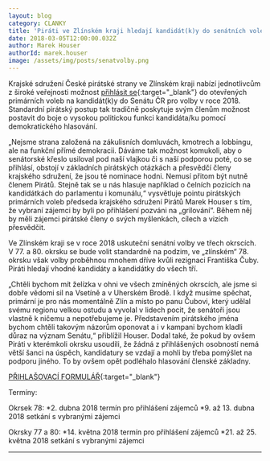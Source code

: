 ```yaml
---
layout: blog
category: CLANKY
title: 'Piráti ve Zlínském kraji hledají kandidát(k)y do senátních voleb'
date: 2018-03-05T12:00:00.032Z
author: Marek Houser
authorId: marek.houser
image: /assets/img/posts/senatvolby.png
---
```

Krajské sdružení České pirátské strany ve Zlínském kraji nabízí jednotlivcům z široké veřejnosti možnost [přihlásit se](https://goo.gl/forms/JE57TCvuOMyCTkXB3){:target="_blank"} do otevřených primárních voleb na kandidát(k)y do Senátu ČR pro volby v roce 2018. Standardní pirátský postup tak tradičně poskytuje svým členům možnost postavit do boje o vysokou politickou funkci kandidáta/ku pomocí demokratického hlasování.

„Nejsme strana založená na zákulisních domluvách, kmotrech a lobbingu, ale na funkční přímé demokracii. Dáváme tak možnost komukoli, aby o senátorské křeslo usiloval pod naší vlajkou či s naší podporou poté, co se přihlásí, obstojí v základních pirátských otázkách a přesvědčí členy krajského sdružení, že jsou té nominace hodni. Nemusí přitom být nutně členem Pirátů. Stejně tak se u nás hlasuje například o čelních pozicích na kandidátkách do parlamentu i komunálu,“ vysvětluje pointu pirátských primárních voleb předseda krajského sdružení Pirátů Marek Houser s tím, že vybraní zájemci by byli po přihlášení pozváni na „grilování“. Během něj by měli zájemci pirátské členy o svých myšlenkách, cílech a vizích přesvědčit.

Ve Zlínském kraji se v roce 2018 uskuteční senátní volby ve třech okrscích. V 77. a 80. okrsku se bude volit standardně na podzim, ve „zlínském“ 78. okrsku však volby proběhnou mnohem dříve kvůli rezignaci Františka Čuby. Piráti hledají vhodné kandidáty a kandidátky do všech tří.

„Chtěli bychom mít želízka v ohni ve všech zmíněných okrscích, ale jsme si dobře vědomi sil na Vsetíně a v Uherském Brodě. I když musíme spěchat, primární je pro nás momentálně Zlín a místo po panu Čubovi, který udělal svému regionu velkou ostudu a vyvolal v lidech pocit, že senátoři jsou vlastně k ničemu a nepotřebujeme je. Představením pirátského jména bychom chtěli takovým názorům oponovat a i v kampani bychom kladli důraz na význam Senátu,“ přiblížil Houser. Dodal také, že pokud by ovšem Piráti v kterémkoli okrsku usoudili, že žádná z přihlášených osobností nemá větší šanci na úspěch, kandidatury se vzdají a mohli by třeba pomýšlet na podporu jiného. To by ovšem opět podléhalo hlasování členské základny.

[PŘIHLAŠOVACÍ FORMULÁŘ](https://goo.gl/forms/JE57TCvuOMyCTkXB3){:target="_blank"}

Termíny:

Okrsek 78:
*2. dubna 2018 termín pro přihlášení zájemců
*9. až 13. dubna 2018 setkání s vybranými zájemci

Okrsky 77 a 80:
*14. května 2018 termín pro přihlášení zájemců
*21. až 25. května 2018 setkání s vybranými zájemci

- - -
